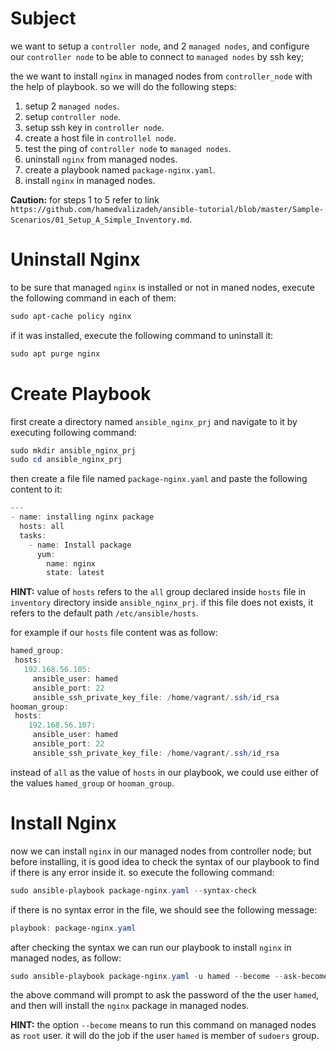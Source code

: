 # Subject

we want to setup a `controller node`, and 2 `managed nodes`, and configure our `controller node` to be able to connect to `managed nodes` by ssh key;

the we want to install `nginx` in managed nodes from `controller_node` with the help of playbook. so we will do the following steps:

1. setup 2 `managed nodes`.
2. setup `controller node`.
3. setup ssh key in `controller node`.
4. create a host file in `controllel node`.
5. test the ping of `controller node` to `managed nodes`.
6. uninstall `nginx` from managed nodes.
7. create a playbook named `package-nginx.yaml`.
8. install `nginx` in managed nodes.



**Caution:** for steps 1 to 5 refer to link `https://github.com/hamedvalizadeh/ansible-tutorial/blob/master/Sample-Scenarios/01_Setup_A_Simple_Inventory.md`.



# Uninstall Nginx

to be sure that managed `nginx` is installed or not in maned nodes, execute the following command in each of them:

```powershell
sudo apt-cache policy nginx
```



if it was installed, execute the following command to uninstall it:

```powershell
sudo apt purge nginx
```



# Create Playbook

first create a directory named `ansible_nginx_prj` and navigate to it by executing following command:

```powershell
sudo mkdir ansible_nginx_prj
sudo cd ansible_nginx_prj
```

 

then create a file file named `package-nginx.yaml` and paste the following content to it:

```powershell
---
- name: installing nginx package
  hosts: all
  tasks:
    - name: Install package
      yum:
        name: nginx
        state: latest
```



**HINT:** value of `hosts` refers to the `all` group declared inside `hosts` file in `inventory` directory inside `ansible_nginx_prj`. if this file does not exists, it refers to the default path `/etc/ansible/hosts`.

for example if our `hosts` file content was as follow:

```powershell
hamed_group:
 hosts:
   192.168.56.105:
     ansible_user: hamed
     ansible_port: 22
     ansible_ssh_private_key_file: /home/vagrant/.ssh/id_rsa
hooman_group:
 hosts:
    192.168.56.107:
     ansible_user: hamed
     ansible_port: 22
     ansible_ssh_private_key_file: /home/vagrant/.ssh/id_rsa
```

instead of `all` as the value of `hosts` in our playbook, we could use either of the values `hamed_group` or `hooman_group`.



# Install Nginx

now we can install `nginx` in our managed nodes from controller node; but before installing, it is good idea to check the syntax of our playbook to find if there is any error inside it. so execute the following command:

```powershell
sudo ansible-playbook package-nginx.yaml --syntax-check
```

 

if there is no syntax error in the file, we should see the following message:

```powershell
playbook: package-nginx.yaml
```



after checking the syntax we can run our playbook to install `nginx` in managed nodes, as follow:

```powershell
sudo ansible-playbook package-nginx.yaml -u hamed --become --ask-become-pass
```



the above command will prompt to ask the password of the the user `hamed`, and then will install the `nginx` package in managed nodes.



**HINT:** the option `--become` means to run this command on managed nodes as `root` user. it will do the job if the user `hamed` is member of `sudoers` group.

